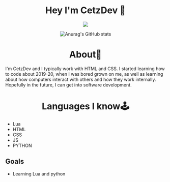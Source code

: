 <h1 align="center">Hey I'm CetzDev 👋</h1>

<div align="center">

  <img src="https://discord.c99.nl/widget/theme-1/1112094221818675290.png"></img>

![Anurag's GitHub stats](https://github-readme-stats.vercel.app/api?username=CetzDev&show_icons=true&theme=radical)
</div>

<h1 align="center">About👤</h1>
I'm CetzDev and I typically work with HTML and CSS. I started learning how to code about 2019-20, when I was bored grown on me, as well as learning about how computers interact with others and how they work internally. Hopefully in the future, I can get into software development.
</div>

<h1 align="center">Languages I know🕹️</h1>

* Lua
* HTML
* CSS
* JS
* PYTHON

## Goals

* Learning Lua and python

</div>
